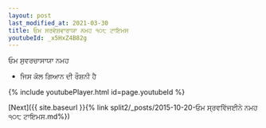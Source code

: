 ```yaml
---
layout: post
last_modified_at: 2021-03-30
title: ਓਮ ਸਰਵੇਸ਼ਵਾਰਾਯਾ ਨਮਹ ੧੦੮ ਟਾਇਮਸ
youtubeId: _x5HxZ4B82g
---
```

 
 
 ਓਮ ਸੁਵਰਚਾਸਾਯਾ ਨਮਹ  
 
 -  ਜਿਸ ਕੋਲ ਗਿਆਨ ਦੀ ਰੌਸ਼ਨੀ ਹੈ 
 
  
 
  
 
 
 
 
 
 


{% include youtubePlayer.html id=page.youtubeId %}
 
[Next]({{ site.baseurl }}{% link  split2/_posts/2015-10-20-ਓਮ ਸ੍ਰਵਵਿੱਜਈਨੇ ਨਮਹ ੧੦੮ ਟਾਇਮਸ.md%})
 
